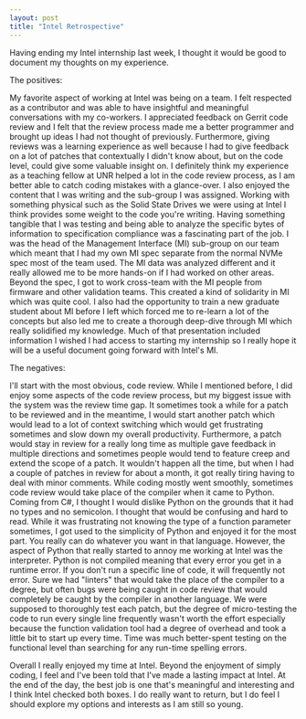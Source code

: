 ```yaml
---
layout: post
title: "Intel Retrospective"
---
```


Having ending my Intel internship last week, I thought it would be good to document my thoughts on my experience.

The positives:

My favorite aspect of working at Intel was being on a team. I felt respected as a contributor and was able to have insightful and meaningful conversations with my co-workers. I appreciated feedback on Gerrit code review and I felt that the review process made me a better programmer and brought up ideas I had not thought of previously. Furthermore, giving reviews was a learning experience as well because I had to give feedback on a lot of patches that contextually I didn't know about, but on the code level, could give some valuable insight on. I definitely think my experience as a teaching fellow at UNR helped a lot in the code review process, as I am better able to catch coding mistakes with a glance-over.
I also enjoyed the content that I was writing and the sub-group I was assigned. Working with something physical such as the Solid State Drives we were using at Intel I think provides some weight to the code you're writing. Having something tangible that I was testing and being able to analyze the specific bytes of information to specification compliance was a fascinating part of the job. I was the head of the Management Interface (MI) sub-group on our team which meant that I had my own MI spec separate from the normal NVMe spec most of the team used. The MI data was analyzed different and it really allowed me to be more hands-on if I had worked on other areas. Beyond the spec, I got to work cross-team with the MI people from firmware and other validation teams. This created a kind of solidarity in MI which was quite cool. I also had the opportunity to train a new graduate student about MI before I left which forced me to re-learn a lot of the concepts but also led me to create a thorough deep-dive through MI which really solidified my knowledge. Much of that presentation included information I wished I had access to starting my internship so I really hope it will be a useful document going forward with Intel's MI.

The negatives:

I'll start with the most obvious, code review. While I mentioned before, I did enjoy some aspects of the code review process, but my biggest issue with the system was the review time gap. It sometimes took a while for a patch to be reviewed and in the meantime, I would start another patch which would lead to a lot of context switching which would get frustrating sometimes and slow down my overall productivity. Furthermore, a patch would stay in review for a really long time as multiple gave feedback in multiple directions and sometimes people would tend to feature creep and extend the scope of a patch. It wouldn't happen all the time, but when I had a couple of patches in review for about a month, it got really tiring having to deal with minor comments.
While coding mostly went smoothly, sometimes code review would take place of the compiler when it came to Python. Coming from C#, I thought I would dislike Python on the grounds that it had no types and no semicolon. I thought that would be confusing and hard to read. While it was frustrating not knowing the type of a function parameter sometimes, I got used to the simplicity of Python and enjoyed it for the most part. You really can do whatever you want in that language. However, the aspect of Python that really started to annoy me working at Intel was the interpreter. Python is not compiled meaning that every error you get in a runtime error. If you don't run a specific line of code, it will frequently not error. Sure we had "linters" that would take the place of the compiler to a degree, but often bugs were being caught in code review that would completely be caught by the compiler in another language. We were supposed to thoroughly test each patch, but the degree of micro-testing the code to run every single line frequently wasn't worth the effort especially because the function validation tool had a degree of overhead and took a little bit to start up every time. Time was much better-spent testing on the functional level than searching for any run-time spelling errors.

Overall I really enjoyed my time at Intel. Beyond the enjoyment of simply coding, I feel and I've been told that I've made a lasting impact at Intel. At the end of the day, the best job is one that's meaningful and interesting and I think Intel checked both boxes. I do really want to return, but I do feel I should explore my options and interests as I am still so young.
